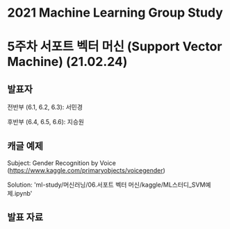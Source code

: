 # 2021 Machine Learning Group Study

# 5주차 서포트 벡터 머신 (Support Vector Machine) (21.02.24)

## 발표자
  
  전반부 (6.1, 6.2, 6.3): 서민경
  
  후반부 (6.4, 6.5, 6.6): 지승원


## 캐글 예제
  
  Subject: Gender Recognition by Voice (https://www.kaggle.com/primaryobjects/voicegender)
  
  Solution: 'ml-study/머신러닝/06.서포트 벡터 머신/kaggle/ML스터디_SVM예제.ipynb'


## 발표 자료


